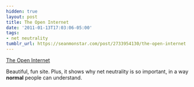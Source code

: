 ```yaml
---
hidden: true
layout: post
title: The Open Internet
date: '2011-01-13T17:03:06-05:00'
tags:
- net neutrality
tumblr_url: https://seanmonstar.com/post/2733954130/the-open-internet
---
```

[The Open Internet](http://www.theopeninter.net/)  

Beautiful, fun site. Plus, it shows why net neutrality is so important, in a way **normal** people can understand.

